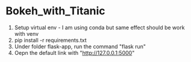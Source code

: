 # Bokeh_with_Titanic
1) Setup virtual env - I am using conda but same effect should be work with venv
2) pip install -r requirements.txt
3) Under folder flask-app, run the command "flask run"
4) Oepn the default link with "http://127.0.0.1:5000" 

